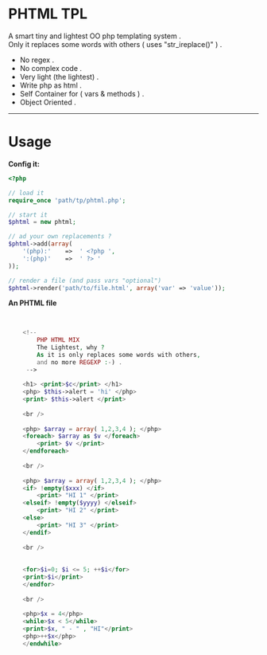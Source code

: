 PHTML TPL
==========
A smart tiny and lightest OO php templating system . <br />
Only it replaces some words with others ( uses "str_ireplace()" ) . <br />
- No regex . <br />
- No complex code . <br />
- Very light (the lightest) . <br />
- Write php as html . <br />
- Self Container for ( vars & methods ) . <br />
- Object Oriented . <br />

***

Usage
=========

**Config it:**
```php
<?php

// load it
require_once 'path/tp/phtml.php';

// start it
$phtml = new phtml;

// ad your own replacements ?
$phtml->add(array(
    '(php):'    =>  ' <?php ',
    ':(php)'    =>  ' ?> '
));

// render a file (and pass vars "optional")
$phtml->render('path/to/file.html', array('var' => 'value'));

```

**An PHTML file**
```php
    
    
    <!-- 
        PHP HTML MIX
        The Lightest, why ?
        As it is only replaces some words with others,
        and no more REGEXP :-) .
     -->
     
    <h1> <print>$c</print> </h1>
    <php> $this->alert = 'hi' </php>
    <print> $this->alert </print>
    
    <br />
    
    <php> $array = array( 1,2,3,4 ); </php>
    <foreach> $array as $v </foreach>
        <print> $v </print>
    </endforeach>
    
    <br />
    
    <php> $array = array( 1,2,3,4 ); </php>
    <if> !empty($xxx) </if>
        <print> "HI 1" </print>
    <elseif> !empty($yyyy) </elseif>
        <print> "HI 2" </print>
    <else> 
        <print> "HI 3" </print>
    </endif>
    
    <br />
    
    
    <for>$i=0; $i <= 5; ++$i</for>
    <print>$i</print>
    </endfor>
    
    <br />
    
    <php>$x = 4</php>
    <while>$x < 5</while>
    <print>$x, " - " , "HI"</print>
    <php>++$x</php>
    </endwhile>
```
